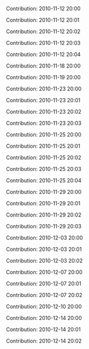Contribution: 2010-11-12 20:00

Contribution: 2010-11-12 20:01

Contribution: 2010-11-12 20:02

Contribution: 2010-11-12 20:03

Contribution: 2010-11-12 20:04

Contribution: 2010-11-18 20:00

Contribution: 2010-11-19 20:00

Contribution: 2010-11-23 20:00

Contribution: 2010-11-23 20:01

Contribution: 2010-11-23 20:02

Contribution: 2010-11-23 20:03

Contribution: 2010-11-25 20:00

Contribution: 2010-11-25 20:01

Contribution: 2010-11-25 20:02

Contribution: 2010-11-25 20:03

Contribution: 2010-11-25 20:04

Contribution: 2010-11-29 20:00

Contribution: 2010-11-29 20:01

Contribution: 2010-11-29 20:02

Contribution: 2010-11-29 20:03

Contribution: 2010-12-03 20:00

Contribution: 2010-12-03 20:01

Contribution: 2010-12-03 20:02

Contribution: 2010-12-07 20:00

Contribution: 2010-12-07 20:01

Contribution: 2010-12-07 20:02

Contribution: 2010-12-10 20:00

Contribution: 2010-12-14 20:00

Contribution: 2010-12-14 20:01

Contribution: 2010-12-14 20:02

